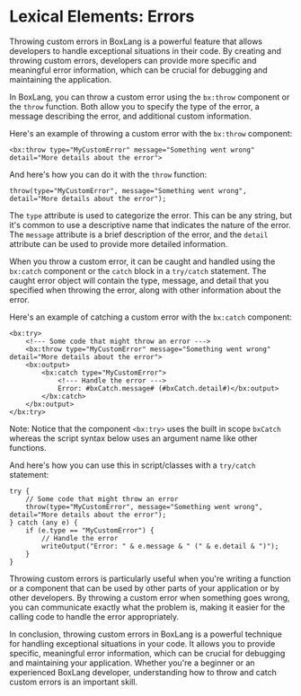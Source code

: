 # Lexical Elements: Errors

Throwing custom errors in BoxLang is a powerful feature that allows developers to handle exceptional situations in their code. By creating and throwing custom errors, developers can provide more specific and meaningful error information, which can be crucial for debugging and maintaining the application.

In BoxLang, you can throw a custom error using the `bx:throw` component or the `throw` function. Both allow you to specify the type of the error, a message describing the error, and additional custom information.

Here's an example of throwing a custom error with the `bx:throw` component:

```BoxLang
<bx:throw type="MyCustomError" message="Something went wrong" detail="More details about the error">
```

And here's how you can do it with the `throw` function:

```BoxLang
throw(type="MyCustomError", message="Something went wrong", detail="More details about the error");
```

The `type` attribute is used to categorize the error. This can be any string, but it's common to use a descriptive name that indicates the nature of the error. The `message` attribute is a brief description of the error, and the `detail` attribute can be used to provide more detailed information.

When you throw a custom error, it can be caught and handled using the `bx:catch` component or the `catch` block in a `try/catch` statement. The caught error object will contain the type, message, and detail that you specified when throwing the error, along with other information about the error.

Here's an example of catching a custom error with the `bx:catch` component:

```BoxLang
<bx:try>
    <!--- Some code that might throw an error --->
    <bx:throw type="MyCustomError" message="Something went wrong" detail="More details about the error">
    <bx:output>
        <bx:catch type="MyCustomError">
            <!--- Handle the error --->
            Error: #bxCatch.message# (#bxCatch.detail#)</bx:output>
        </bx:catch>
    </bx:output>
</bx:try>
```

Note: Notice that the component ```<bx:try>``` uses the built in scope ```bxCatch``` whereas the script syntax below uses an argument name like other functions.

And here's how you can use this in script/classes with a `try/catch` statement:

```BoxLang
try {
    // Some code that might throw an error
    throw(type="MyCustomError", message="Something went wrong", detail="More details about the error");
} catch (any e) {
    if (e.type == "MyCustomError") {
        // Handle the error
        writeOutput("Error: " & e.message & " (" & e.detail & ")");
    }
}
```

Throwing custom errors is particularly useful when you're writing a function or a component that can be used by other parts of your application or by other developers. By throwing a custom error when something goes wrong, you can communicate exactly what the problem is, making it easier for the calling code to handle the error appropriately.

In conclusion, throwing custom errors in BoxLang is a powerful technique for handling exceptional situations in your code. It allows you to provide specific, meaningful error information, which can be crucial for debugging and maintaining your application. Whether you're a beginner or an experienced BoxLang developer, understanding how to throw and catch custom errors is an important skill.